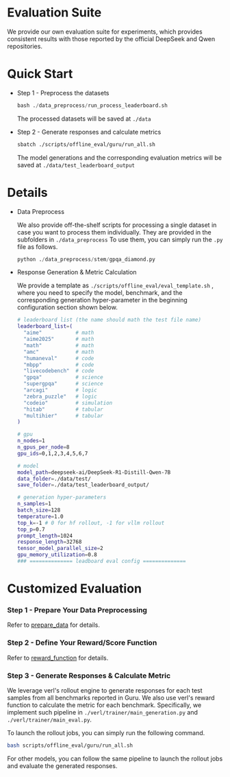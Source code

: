 # Evaluation Suite

We provide our own evaluation suite for experiments, which provides consistent results with those reported by the official DeepSeek and Qwen repositories.

# Quick Start

- Step 1 - Preprocess the datasets
    
    ```python
    bash ./data_preprocess/run_process_leaderboard.sh
    ```
    
    The processed datasets will be saved at `./data` 
    
- Step 2 - Generate responses and calculate metrics
    
    ```bash
    sbatch ./scripts/offline_eval/guru/run_all.sh
    
    ```
    
    The model generations and the corresponding evaluation metrics will be saved at `./data/test_leaderboard_output`
    

# Details

- Data Preprocess
    
    We also provide off-the-shelf scripts for processing a single dataset in case you want to process them individually. They are provided in the subfolders in `./data_preprocess` To use them, you can simply run the `.py` file as follows.
    
    ```python
    python ./data_preprocess/stem/gpqa_diamond.py
    ```
    
- Response Generation & Metric Calculation
    
    We provide a template as `./scripts/offline_eval/eval_template.sh` , where you need to specify the model, benchmark, and the corresponding generation hyper-parameter in the beginning configuration section shown below.
    
    ```bash
    # leaderboard list (the name should math the test file name)
    leaderboard_list=(
      "aime"           # math
      "aime2025"       # math
      "math"           # math
      "amc"            # math
      "humaneval"      # code
      "mbpp"           # code
      "livecodebench"  # code
      "gpqa"           # science
      "supergpqa"      # science
      "arcagi"         # logic
      "zebra_puzzle"   # logic
      "codeio"         # simulation
      "hitab"          # tabular
      "multihier"      # tabular
    )
    
    # gpu
    n_nodes=1
    n_gpus_per_node=8
    gpu_ids=0,1,2,3,4,5,6,7
    
    # model
    model_path=deepseek-ai/DeepSeek-R1-Distill-Qwen-7B
    data_folder=./data/test/
    save_folder=./data/test_leaderboard_output/
    
    # generation hyper-parameters
    n_samples=1
    batch_size=128
    temperature=1.0
    top_k=-1 # 0 for hf rollout, -1 for vllm rollout
    top_p=0.7
    prompt_length=1024
    response_length=32768
    tensor_model_parallel_size=2
    gpu_memory_utilization=0.8
    ### ============== leadboard eval config ==============
    ```
    

# Customized Evaluation

### Step 1 - Prepare Your Data Preprocessing

Refer to [prepare_data](https://verl.readthedocs.io/en/latest/preparation/prepare_data.html) for details.

### Step 2 - Define Your Reward/Score Function

Refer to [reward_function](https://verl.readthedocs.io/en/latest/preparation/reward_function.html) for details.

### Step 3 - Generate Responses & Calculate Metric

We leverage verl's rollout engine to generate responses for each test samples from all benchmarks reported in Guru.
We also use verl's reward function to calculate the metric for each benchmark.
Specifically, we implement such pipeline in `./verl/trainer/main_generation.py` and `./verl/trainer/main_eval.py`.

To launch the rollout jobs, you can simply run the following command.
```bash
bash scripts/offline_eval/guru/run_all.sh
```

For other models, you can follow the same pipeline to launch the rollout jobs and evaluate the generated responses.